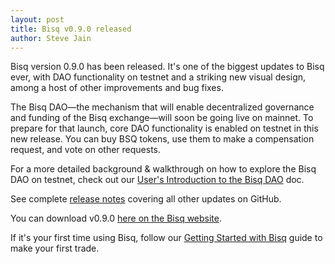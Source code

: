 ```yaml
---
layout: post
title: Bisq v0.9.0 released
author: Steve Jain
---
```


Bisq version 0.9.0 has been released. It's one of the biggest updates to Bisq ever, with DAO functionality on testnet and a striking new visual design, among a host of other improvements and bug fixes.

The Bisq DAO—the mechanism that will enable decentralized governance and funding of the Bisq exchange—will soon be going live on mainnet. To prepare for that launch, core DAO functionality is enabled on testnet in this new release. You can buy BSQ tokens, use them to make a compensation request, and vote on other requests.

For a more detailed background & walkthrough on how to explore the Bisq DAO on testnet, check out our [User's Introduction to the Bisq DAO](https://docs.bisq.network/user-dao-intro.html) doc.

See complete [release notes](https://github.com/bisq-network/bisq/releases/tag/v0.9.0) covering all other updates on GitHub.

You can download v0.9.0 [here on the Bisq website](https://bisq.network/downloads).

If it's your first time using Bisq, follow our [Getting Started with Bisq](https://docs.bisq.network/getting-started) guide to make your first trade.
